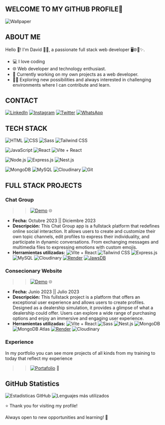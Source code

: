 ## WELCOME TO MY GITHUB PROFILE👋
  ![Wallpaper](https://github.com/MarckWeb/concessionaire/blob/main/client/public/dvd.png)
  
## ABOUT ME
Hello 👋! I'm David 👨‍💻, a passionate full stack web developer 🖥️🌐🚀✨.
- 💻 I love coding
- 🌐 Web developer and technology enthusiast.
- 🚀 Currently working on my own projects as a web developer.
- 🧑‍💻 Exploring new possibilities and always interested in challenging environments where I can contribute and learn.

## CONTACT
[![LinkedIn](https://img.shields.io/badge/-LinkedIn-0A66C2?style=flat&logo=linkedin&logoColor=white)](https://www.linkedin.com/in/david-marca/)
[![Instagram](https://img.shields.io/badge/-Instagram-E4405F?style=flat&logo=instagram&logoColor=white)](https://www.instagram.com/)
[![Twitter](https://img.shields.io/badge/-Twitter-1DA1F2?style=flat&logo=twitter&logoColor=white)](https://twitter.com/)
[![WhatsApp](https://img.shields.io/badge/-WhatsApp-25D366?style=flat&logo=whatsapp&logoColor=white)](https://wa.me/)


## TECH STACK
<!--#### FRONTEND
[![My Skills](https://skillicons.dev/icons?i=html,css,sass,tailwind,js,ts,react,redux,)](https://skillicons.dev)

#### BACKEND
[![My Skills](https://skillicons.dev/icons?i=nodejs,express,nestjs)](https://skillicons.dev)

#### DATA BASE
[![My Skills](https://skillicons.dev/icons?i=mongodb,mysql,atlas,mariadb)](https://skillicons.dev)

#### OTHER
[![My Skills](https://skillicons.dev/icons?i=git,github,vite,md,vscode,wordpress)](https://skillicons.dev)-->

![HTML](https://img.shields.io/badge/-HTML5-E34F26?style=flat&logo=html5&logoColor=white)
![CSS](https://img.shields.io/badge/-CSS3-1572B6?style=flat&logo=css3)
![Sass](https://img.shields.io/badge/-Sass-CC6699?style=flat&logo=sass&logoColor=white)
![Tailwind CSS](https://img.shields.io/badge/-Tailwind%20CSS-38B2AC?style=flat&logo=tailwind-css&logoColor=white)

![JavaScript](https://img.shields.io/badge/-JavaScript-F7DF1E?style=flat&logo=javascript&logoColor=black)
![React](https://img.shields.io/badge/-React-61DAFB?style=flat&logo=react&logoColor=white)
![Vite + React](https://img.shields.io/badge/Vite-React-blue?style=flat&logo=vite&logoColor=white&labelColor=333)

![Node.js](https://img.shields.io/badge/-Node.js-339933?style=flat&logo=node.js&logoColor=white)
![Express.js](https://img.shields.io/badge/-Express.js-000000?style=flat&logo=express&logoColor=white)
![Nest.js](https://img.shields.io/badge/-Nest.js-E0234E?style=flat&logo=nestjs&logoColor=white)

![MongoDB](https://img.shields.io/badge/-MongoDB-47A248?style=flat&logo=mongodb&logoColor=white)
![MySQL](https://img.shields.io/badge/-MySQL-4479A1?style=flat&logo=mysql&logoColor=white)
![Cloudinary](https://img.shields.io/badge/-Cloudinary-60D5F9?style=flat&logo=cloudinary&logoColor=white)
![Git](https://img.shields.io/badge/-Git-F05032?style=flat&logo=git&logoColor=white)

## FULL STACK PROJECTS 
### Chat Group
>> [![Demo](https://img.shields.io/badge/Demo-Live%20Demo-brightgreen?style=flat&logoColor=white)](https://front-gcdr.onrender.com/) 🌐
- **Fecha:** Octubre 2023 || Diciembre 2023
- **Descripción:** This Chat Group app is a fullstack platform that redefines online social interaction. It allows users to create and customize their own topic channels, edit profiles to express their individuality, and participate in dynamic conversations. From exchanging messages and multimedia files to expressing emotions with custom emojis.
- **Herramientas utilizadas:**
  ![Vite + React](https://img.shields.io/badge/Vite-React-blue?style=flat&logo=vite&logoColor=white&labelColor=333)
  ![Tailwind CSS](https://img.shields.io/badge/-Tailwind%20CSS-38B2AC?style=flat&logo=tailwind-css&logoColor=white)
  ![Express.js](https://img.shields.io/badge/-Express.js-000000?style=flat&logo=express&logoColor=white)
  ![MySQL](https://img.shields.io/badge/-MySQL-4479A1?style=flat&logo=mysql&logoColor=white)
  ![Cloudinary](https://img.shields.io/badge/-Cloudinary-60D5F9?style=flat&logo=cloudinary&logoColor=white)
  [![Render](https://img.shields.io/badge/Render-Deployed-brightgreen?style=flat&logo=render&logoColor=white)](https://render.com/)
  [![JawsDB](https://img.shields.io/badge/JawsDB-Cloud%20Database-9cf?style=flat&logo=mysql&logoColor=white)](https://www.jawsdb.com/)

### Consecionary Website 
>> [![Demo](https://img.shields.io/badge/Demo-Live%20Demo-brightgreen?style=flat&logoColor=white)](https://client-h3s3.onrender.com/) 🌐
- **Fecha:** Junio 2023 || Julio 2023
- **Descripción:** This fullstack project is a platform that offers an exceptional user experience and allows users to create profiles. Designed as a dealership simulation, it provides a glimpse of what a dealership could offer. Users can explore a wide range of purchasing options and enjoy an immersive and engaging user experience.
- **Herramientas utilizadas:**
  ![Vite + React](https://img.shields.io/badge/Vite-React-blue?style=flat&logo=vite&logoColor=white&labelColor=333)
  ![Sass](https://img.shields.io/badge/-Sass-CC6699?style=flat&logo=sass&logoColor=white)
  ![Nest.js](https://img.shields.io/badge/-Nest.js-E0234E?style=flat&logo=nestjs&logoColor=white)
  ![MongoDB](https://img.shields.io/badge/-MongoDB-47A248?style=flat&logo=mongodb&logoColor=white)
  ![MongoDB Atlas](https://img.shields.io/badge/MongoDB%20Atlas-Database-brightgreen?style=flat&logo=mongodb&logoColor=white)
  [![Render](https://img.shields.io/badge/Render-Deployed-brightgreen?style=flat&logo=render&logoColor=white)](https://render.com/)
  ![Cloudinary](https://img.shields.io/badge/-Cloudinary-60D5F9?style=flat&logo=cloudinary&logoColor=white)

### Experience
In my portfolio you can see more projects of all kinds from my training to today that reflect my experience
 >> [![Portafolio](https://img.shields.io/badge/Portafolio-My%20Portfolio-brightgreen?style=flat&logo=portfolio&logoColor=white)](https://david-cics.onrender.com/) 📂

## GitHub Statistics
![Estadísticas GitHub](https://github-readme-stats.vercel.app/api?username=MarckWeb&show_icons=true&count_private=true&hide=prs,issues,contribs&theme=radical)
![Lenguajes más utilizados](https://github-readme-stats.vercel.app/api/top-langs/?username=MarckWeb&layout=compact&theme=radical)

⭐️ Thank you for visiting my profile!

Always open to new opportunities and learning! 🚀
